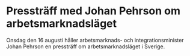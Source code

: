 # Pressträff med Johan Pehrson om arbetsmarknadsläget

Onsdag den 16 augusti håller arbetsmarknads- och integrationsminister Johan Pehrson en pressträff om arbetsmarknadsläget i Sverige.
